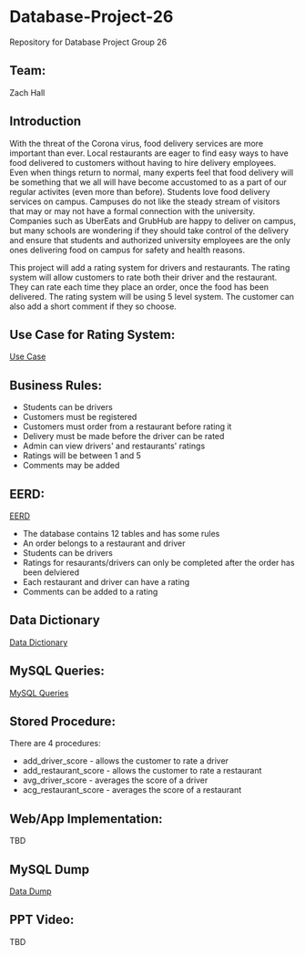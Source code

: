 # Database-Project-26
Repository for Database Project Group 26

## Team:
Zach Hall

## Introduction

With the threat of the Corona virus, food delivery services are more important than ever.  Local restaurants are eager to find easy ways to have food delivered to customers without having to hire delivery employees. Even when things return to normal, many experts feel that food delivery will be something that we all will have become accustomed to as a part of our regular activites (even more than before). Students love food delivery services on campus.  Campuses do not like the steady stream of visitors that may or  may not have a formal connection with the university.  Companies such as UberEats and GrubHub are happy to deliver on campus, but many schools are wondering if they should take control of the delivery and ensure that students and authorized university employees are the only ones delivering food on campus for safety and health reasons.

This project will add a rating system for drivers and restaurants. The rating system will allow customers to rate both their driver and the restaurant. They can rate each time they place an order, once the food has been delivered. The rating system will be using 5 level system. The customer can also add a short comment if they so choose.


## Use Case for Rating System:
[Use Case](https://github.com/zhall6/Database-Project-26/blob/main/images/Use%20Case.jpg)

## Business Rules:
- Students can be drivers
- Customers must be registered
- Customers must order from a restaurant before rating it
- Delivery must be made before the driver can be rated
- Admin can view drivers' and restaurants' ratings
- Ratings will be between 1 and 5
- Comments may be added

## EERD:
[EERD](https://github.com/zhall6/Database-Project-26/blob/main/images/Project%20EERD2.jpg)

- The database contains 12 tables and has some rules
- An order belongs to a restaurant and driver
- Students can be drivers
- Ratings for resaurants/drivers can only be completed after the order has been delviered
- Each restaurant and driver can have a rating
- Comments can be added to a rating

## Data Dictionary
[Data Dictionary](https://github.com/zhall6/Database-Project-26/blob/main/DataDictionary/DataDictionary.pdf)

## MySQL Queries:
[MySQL Queries](https://github.com/zhall6/Database-Project-26/tree/main/MySQL%20Queries)

## Stored Procedure:
There are 4 procedures:
- add_driver_score - allows the customer to rate a driver
- add_restaurant_score - allows the customer to rate a restaurant
- avg_driver_score - averages the score of a driver
- acg_restaurant_score - averages the score of a restaurant

## Web/App Implementation:
TBD

## MySQL Dump
[Data Dump](https://github.com/zhall6/Database-Project-26/blob/main/Data%20Dump/DataDump.sql)

## PPT Video:
TBD
